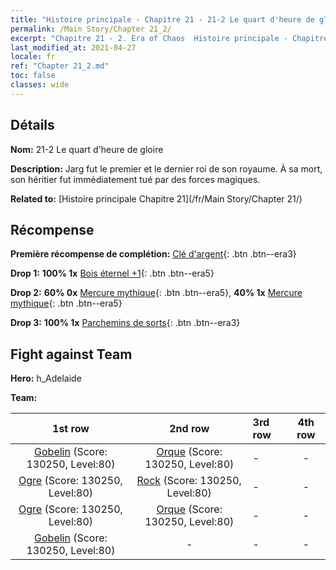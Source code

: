 ```yaml
---
title: "Histoire principale - Chapitre 21 - 21-2 Le quart d'heure de gloire"
permalink: /Main Story/Chapter 21_2/
excerpt: "Chapitre 21 - 2. Era of Chaos  Histoire principale - Chapitre 21_2. 21-2 Le quart d'heure de gloire"
last_modified_at: 2021-04-27
locale: fr
ref: "Chapter 21_2.md"
toc: false
classes: wide
---
```


## Détails

 **Nom:** 21-2 Le quart d'heure de gloire

 **Description:** Jarg fut le premier et le dernier roi de son royaume. À sa mort, son héritier fut immédiatement tué par des forces magiques.

 **Related to:** [Histoire principale Chapitre 21](/fr/Main Story/Chapter 21/)

## Récompense

 **Première récompense de complétion:** [Clé d'argent](/ItemsFR/con_693/){: .btn .btn--era3}

 **Drop 1:** **100% 1x** [Bois éternel +1](/ItemsFR/mat_69/){: .btn .btn--era5}

 **Drop 2:** **60% 0x** [Mercure mythique](/ItemsFR/mat_63/){: .btn .btn--era5}, **40% 1x** [Mercure mythique](/ItemsFR/mat_63/){: .btn .btn--era5}

 **Drop 3:** **100% 1x** [Parchemins de sorts](/ItemsFR/con_694/){: .btn .btn--era3}


## Fight against Team
 **Hero:** h_Adelaide

 **Team:**


  | 1st row | 2nd row | 3rd row | 4th row |
  |:----:|:----:|:----|:----:|
  | [Gobelin](/fr/units/Goblin/) (Score: 130250, Level:80)  | [Orque](/fr/units/Orc/) (Score: 130250, Level:80)  | - | - |
  | [Ogre](/fr/units/Ogre/) (Score: 130250, Level:80)  | [Rock](/fr/units/Roc/) (Score: 130250, Level:80)  | - | - |
  | [Ogre](/fr/units/Ogre/) (Score: 130250, Level:80)  | [Orque](/fr/units/Orc/) (Score: 130250, Level:80)  | - | - |
  | [Gobelin](/fr/units/Goblin/) (Score: 130250, Level:80)  | - | - | - |


